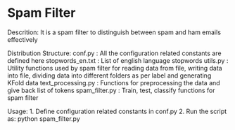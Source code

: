 Spam Filter
===========
Descrition:
	It is a spam filter to distinguish between spam and ham emails effectively

Distribution Structure:
	conf.py : All the configuration related constants are defined here
	stopwords_en.txt : List of english language stopwords
	utils.py : Utility functions used by spam filter for reading data from file, writing data into file, dividing data into different folders as per label and generating KFold data
	text_processing.py : Functions for preprocessing the data and give back list of tokens
	spam_filter.py : Train, test, classify functions for spam filter
	
Usage:
	1. Define configuration related constants in conf.py
	2. Run the script as:
			python spam_filter.py
	
